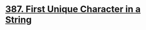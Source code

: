 # [387. First Unique Character in a String](https://leetcode.com/problems/first-unique-character-in-a-string/)
